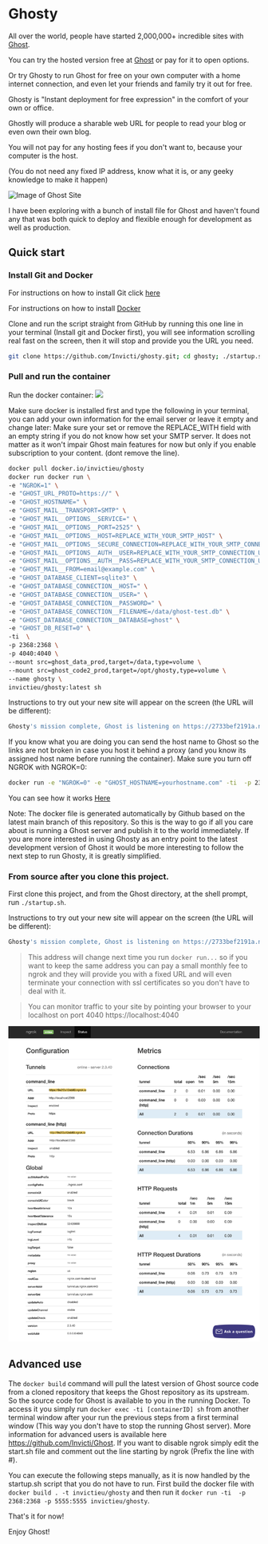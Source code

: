 # Ghosty


All over the world, people have started 2,000,000+ incredible sites with [Ghost](https://ghost.org).

You can try the hosted version free at [Ghost](https://ghost.org) or pay for it to open options.

Or try Ghosty to run Ghost for free on your own computer with a home internet connection, and even let your friends and family try it out for free.

Ghosty is "Instant deployment for free expression" in the comfort of your own or office. 

Ghostly will produce a sharable web URL for people to read your blog or even own their own blog. 

You will not pay for any hosting fees if you don't want to, because your computer is the host. 

(You do not need any fixed IP address, know what it is, or any geeky knowledge to make it happen)

![Image of Ghost Site](https://user-images.githubusercontent.com/120485/66918181-f88fdc80-f048-11e9-8135-d9c0e7b35ebc.png)
	

I have been exploring with a bunch of  install file for Ghost and haven't found any that was both quick to deploy and flexible enough for development as well as production.


## Quick start

### Install Git and Docker
For instructions on how to install Git click [here](https://gist.github.com/derhuerst/1b15ff4652a867391f03)

For instructions on how to install [Docker](http://https://docs.docker.com/get-docker/)

Clone and run the script straight from GitHub by running this one line in your terminal (Install git and Docker first), you will see information scrolling real fast on the screen, then it will stop and provide you the URL you need.

```bash
git clone https://github.com/Invicti/ghosty.git; cd ghosty; ./startup.sh
```
### Pull and run the container
Run the docker container:
<a href="https://asciinema.org/a/l38Z6W4diHGNfGqpCKrPKT4av" target="_blank"><img src="https://asciinema.org/a/l38Z6W4diHGNfGqpCKrPKT4av.svg" /></a>

Make sure docker is installed first and type the following in your terminal, you can add your own information for the email server or leave it empty and change later:
Make sure your set or remove the REPLACE_WITH field with an empty string if you do not know how set your SMTP server. It does not matter as it won't impair Ghost main features for now but only if you enable subscription to your content. (dont remove the line).

```bash
docker pull docker.io/invictieu/ghosty
docker run docker run \
-e "NGROK=1" \
-e "GHOST_URL_PROTO=https://" \
-e "GHOST_HOSTNAME=" \
-e "GHOST_MAIL__TRANSPORT=SMTP" \
-e "GHOST_MAIL__OPTIONS__SERVICE=" \
-e "GHOST_MAIL__OPTIONS__PORT=2525" \
-e "GHOST_MAIL__OPTIONS__HOST=REPLACE_WITH_YOUR_SMTP_HOST" \
-e "GHOST_MAIL__OPTIONS__SECURE_CONNECTION=REPLACE_WITH_YOUR_SMTP_CONNECTION_TYPE" \
-e "GHOST_MAIL__OPTIONS__AUTH__USER=REPLACE_WITH_YOUR_SMTP_CONNECTION_USER_NAME" \
-e "GHOST_MAIL__OPTIONS__AUTH__PASS=REPLACE_WITH_YOUR_SMTP_CONNECTION_USER_PASSWORD" \
-e "GHOST_MAIL__FROM=email@example.com" \
-e "GHOST_DATABASE_CLIENT=sqlite3" \
-e "GHOST_DATABASE_CONNECTION__HOST=" \
-e "GHOST_DATABASE_CONNECTION__USER=" \
-e "GHOST_DATABASE_CONNECTION__PASSWORD=" \
-e "GHOST_DATABASE_CONNECTION__FILENAME=/data/ghost-test.db" \
-e "GHOST_DATABASE_CONNECTION__DATABASE=ghost" \
-e "GHOST_DB_RESET=0" \
-ti  \
-p 2368:2368 \
-p 4040:4040 \
--mount src=ghost_data_prod,target=/data,type=volume \
--mount src=ghost_code2_prod,target=/opt/ghosty,type=volume \
--name ghosty \
invictieu/ghosty:latest sh

```
Instructions to try out your new site will appear on the screen (the URL will be different):
```bash
Ghosty's mission complete, Ghost is listening on https://2733bef2191a.ngrok.io. Control C to exit.
```
If you know what you are doing you can send the host name to Ghost so the links are not broken in case you host it behind a proxy (and you know its assigned host name before running the container). Make sure you turn off NGROK with NGROK=0:
```bash
docker run -e "NGROK=0" -e "GHOST_HOSTNAME=yourhostname.com" -ti  -p 2368:2368 -p 5555:5555 invictieu/ghosty sh
```

You can see how it works [Here](https://asciinema.org/a/l38Z6W4diHGNfGqpCKrPKT4av)


Note: The docker file is generated automatically by Github based on the latest main branch of this repository. So this is the way to go if all you care about is running a Ghost server and publish it to the world immediately.
If you are more interested in using Ghosty as an entry point to the latest development version of Ghost it would be more interesting to follow the next step to run Ghosty, it is greatly simplified.


### From source after you clone this project.

First clone this project, and from the Ghost directory, at the shell prompt, run `./startup.sh`.

Instructions to try out your new site will appear on the screen (the URL will be different):
```bash
Ghosty's mission complete, Ghost is listening on https://2733bef2191a.ngrok.io. Control C to exit.
```

> This address will change next time you run `docker run...` so if you want to keep the same address you can pay a small monthly fee to ngrok and they will provide you with a fixed URL and will even terminate your connection with ssl certificates so you don't have to deal with it.

> You can monitor traffic to your site by pointing your browser to your localhost on port 4040  https://localhost:4040

![Image of Ghost Site](https://raw.githubusercontent.com/Invicti/ghosty/main/ngrokStatus.png)

## Advanced use
The `docker build` command will pull the latest version of Ghost source code from a cloned repository that keeps the Ghost repository as its upstream. So the source code for Ghost is available to you in the running Docker. To access it you simply run `docker exec -ti [containerID] sh` from another terminal window after your run the previous steps from a first terminal window (This way you don't have to stop the running Ghost server). More information for advanced users is available here https://github.com/Invicti/Ghost.
If you want to disable ngrok simply edit the start.sh file and comment out the line starting by ngrok (Prefix the line with #).

You can execute the following steps manually, as it is now handled by the startup.sh script that you do not have to run. First build the docker file with `docker build . -t invictieu/ghosty` and then run it `docker run -ti  -p 2368:2368 -p 5555:5555 invictieu/ghosty`.


That's it for now!

Enjoy Ghost!
